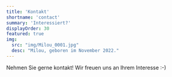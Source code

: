 ```yaml
---
title: 'Kontakt'
shortname: 'contact'
summary: 'Interessiert?'
displayOrder: 30
featured: true
img: 
  src: "img/Milou_0001.jpg" 
  desc: "Milou, geboren im November 2022."
---
```


Nehmen Sie gerne kontakt! Wir freuen uns an Ihrem Interesse :-)